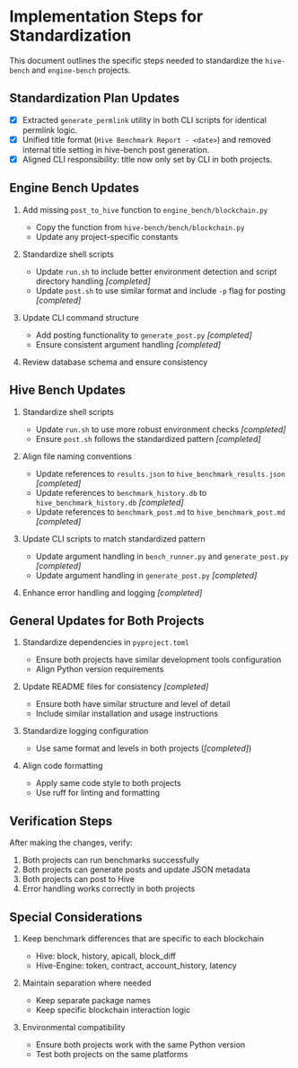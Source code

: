 # Implementation Steps for Standardization

This document outlines the specific steps needed to standardize the `hive-bench` and `engine-bench` projects.

## Standardization Plan Updates

- [x] Extracted `generate_permlink` utility in both CLI scripts for identical permlink logic.
- [x] Unified title format (`Hive Benchmark Report - <date>`) and removed internal title setting in hive-bench post generation.
- [x] Aligned CLI responsibility: title now only set by CLI in both projects.

## Engine Bench Updates

1. Add missing `post_to_hive` function to `engine_bench/blockchain.py`

   - Copy the function from `hive-bench/bench/blockchain.py`
   - Update any project-specific constants

2. Standardize shell scripts

   - Update `run.sh` to include better environment detection and script directory handling  _[completed]_
   - Update `post.sh` to use similar format and include `-p` flag for posting  _[completed]_

3. Update CLI command structure

   - Add posting functionality to `generate_post.py`  _[completed]_
   - Ensure consistent argument handling  _[completed]_

4. Review database schema and ensure consistency

## Hive Bench Updates

1. Standardize shell scripts

   - Update `run.sh` to use more robust environment checks  _[completed]_
   - Ensure `post.sh` follows the standardized pattern  _[completed]_

2. Align file naming conventions

   - Update references to `results.json` to `hive_benchmark_results.json`  _[completed]_
   - Update references to `benchmark_history.db` to `hive_benchmark_history.db`  _[completed]_
   - Update references to `benchmark_post.md` to `hive_benchmark_post.md`  _[completed]_

3. Update CLI scripts to match standardized pattern

   - Update argument handling in `bench_runner.py` and `generate_post.py`  _[completed]_
   - Update argument handling in `generate_post.py`  _[completed]_

4. Enhance error handling and logging  _[completed]_

## General Updates for Both Projects

1. Standardize dependencies in `pyproject.toml`

   - Ensure both projects have similar development tools configuration
   - Align Python version requirements

2. Update README files for consistency  _[completed]_

   - Ensure both have similar structure and level of detail
   - Include similar installation and usage instructions

3. Standardize logging configuration

   - Use same format and levels in both projects (_[completed]_)

4. Align code formatting
   - Apply same code style to both projects
   - Use ruff for linting and formatting

## Verification Steps

After making the changes, verify:

1. Both projects can run benchmarks successfully
2. Both projects can generate posts and update JSON metadata
3. Both projects can post to Hive
4. Error handling works correctly in both projects

## Special Considerations

1. Keep benchmark differences that are specific to each blockchain

   - Hive: block, history, apicall, block_diff
   - Hive-Engine: token, contract, account_history, latency

2. Maintain separation where needed

   - Keep separate package names
   - Keep specific blockchain interaction logic

3. Environmental compatibility
   - Ensure both projects work with the same Python version
   - Test both projects on the same platforms
